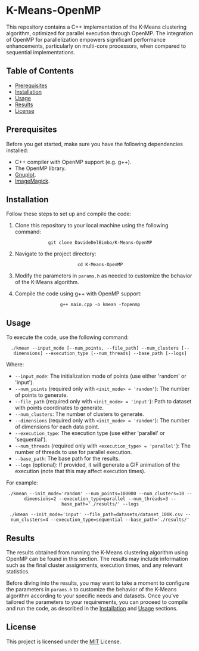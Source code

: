# K-Means-OpenMP
This repository contains a C++ implementation of the K-Means clustering algorithm, optimized for parallel execution through OpenMP. The integration of OpenMP for parallelization empowers significant performance enhancements, particularly on multi-core processors, when compared to sequential implementations.

## Table of Contents
- [Prerequisites](#prerequisites)
- [Installation](#installation)
- [Usage](#usage)
- [Results](#results)
- [License](#license)

## Prerequisites
Before you get started, make sure you have the following dependencies installed:

- C++ compiler with OpenMP support (e.g. g++).
- The OpenMP library.
- [Gnuplot](http://www.gnuplot.info/).
- [ImageMagick](https://imagemagick.org/).

## Installation
Follow these steps to set up and compile the code:
1. Clone this repository to your local machine using the following command:
<p align="center"><code>git clone DavideDelBimbo/K-Means-OpenMP</code></p>

2. Navigate to the project directory:
<p align="center"><code>cd K-Means-OpenMP</code></p>

3. Modify the parameters in `params.h` as needed to customize the behavior of the K-Means algorithm.

4. Compile the code using g++ with OpenMP support:
<p align="center"><code>g++ main.cpp -o kmean -fopenmp</code></p>

## Usage
To execute the code, use the following command:
<p align="center"><code>./kmean --input_mode [--num_points, --file_path] --num_clusters [--dimensions] --execution_type [--num_threads] --base_path [--logs]</code></p>

Where:
- `--input_mode`: The initialization mode of points (use either 'random' or 'input').
- `--num_points` (required only with `<init_mode> = 'random'`): The number of points to generate.
- `--file_path` (required only with `<init_mode> = 'input'`): Path to dataset with points coordinates to generate.
- `--num_clusters`: The number of clusters to generate.
- `--dimensions` (required only with `<init_mode> = 'random'`): The number of dimensions for each data point.
- `--execution_type`: The execution type (use either 'parallel' or 'sequential').
- `--num_threads` (required only with `<execution_type> = 'parallel'`): The number of threads to use for parallel execution.
- `--base_path`: The base path for the results.
- `--logs` (optional): If provided, it will generate a GIF animation of the execution (note that this may affect execution times).

For example:
<p align="center"><code>./kmean --init_mode='random' --num_points=100000 --num_clusters=10 --dimensions=2 --execution_type=parallel --num_threads=3 --base_path='./results/' --logs</code></p>
<p align="center"><code>./kmean --init_mode='input' --file_path=datasets/dataset_100K.csv --num_clusters=4 --execution_type=sequential --base_path='./results/'</code></p>

## Results
The results obtained from running the K-Means clustering algorithm using OpenMP can be found in this section. The results may include information such as the final cluster assignments, execution times, and any relevant statistics.

Before diving into the results, you may want to take a moment to configure the parameters in `params.h` to customize the behavior of the K-Means algorithm according to your specific needs and datasets. Once you've tailored the parameters to your requirements, you can proceed to compile and run the code, as described in the [Installation](#installation) and [Usage](#Usage) sections.

## License
This project is licensed under the <a href="https://github.com/DavideDelBimbo/K-Means-OpenMP/blob/main/LICENSE" target="_blank">MIT</a> License.
